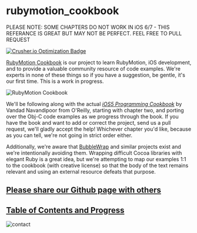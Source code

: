 # rubymotion_cookbook #

PLEASE NOTE:  SOME CHAPTERS DO NOT WORK IN iOS 6/7 - THIS REFERANCE IS GREAT BUT MAY NOT BE PERFECT.  FEEL FREE TO PULL REQUEST

[![Crusher.io Optimization Badge](http://crusher.io/repo/iconoclastlabs/rubymotion_cookbook/badge)](http://crusher.io/repo/iconoclastlabs/rubymotion_cookbook)

[RubyMotion Cookbook](http://iconoclastlabs.github.com/rubymotion_cookbook) is our project to learn RubyMotion, iOS development, and to provide a valuable community
resource of code examples. We're experts in none of these things so if you have a suggestion, be gentle, it's
our first time. This is a work in progress.

![RubyMotion
Cookbook](https://github.com/IconoclastLabs/rubymotion_cookbook/raw/master/rubymotion_cookbook.png
"RubyMotion Cookbook")

We'll be following along with the actual *[iOS5 Programming Cookbook](http://shop.oreilly.com/product/0636920021728.do)*
 by Vandad Navandipoor from O'Reilly, 
starting with chapter two, and porting over the Obj-C code examples as we progress through the book. If you have
the book and want to add or correct the project, send us a pull request, we'll gladly accept the help!  Whichever 
chapter you'd like, because as you can tell, we're not going in strict order either.

Additionally, we're aware that [BubbleWrap](https://github.com/mattetti/BubbleWrap) and similar projects exist and 
we're intentionally avoiding them. Wrapping difficult Cocoa libraries with elegant Ruby is a great idea, but we're
attempting to map our examples 1:1 to the cookbook (with creative license) so that the body of the text remains relevant and using an 
external resource defeats that purpose.

## [Please share our Github page with others](http://iconoclastlabs.github.com/rubymotion_cookbook/)
## [Table of Contents and Progress](https://github.com/IconoclastLabs/rubymotion_cookbook/wiki/Table-of-Contents)

![contact](https://s3.amazonaws.com/iconoclastweb/email_pic.png)
